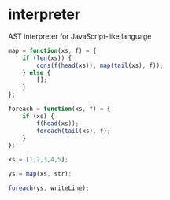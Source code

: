 # interpreter
AST interpreter for JavaScript-like language

```javascript
map = function(xs, f) = {
	if (len(xs)) {
		cons(f(head(xs)), map(tail(xs), f));
	} else {
		[];
	}
};

foreach = function(xs, f) = {
	if (xs) {
		f(head(xs));
		foreach(tail(xs), f);
	}
};

xs = [1,2,3,4,5];

ys = map(xs, str);

foreach(ys, writeLine);
```

